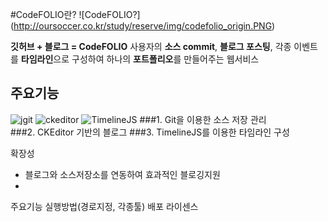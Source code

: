 #CodeFOLIO란?
![CodeFOLIO?] (http://oursoccer.co.kr/study/reserve/img/codefolio_origin.PNG)

**깃허브 + 블로그 = CodeFOLIO**
사용자의 **소스 commit**, **블로그 포스팅**, 각종 이벤트를 **타임라인**으로 구성하여
하나의 **포트폴리오**를 만들어주는 웹서비스

## 주요기능

![jgit](https://git-scm.com/images/logo@2x.png)  ![ckeditor](http://a.cksource.com/e/1/img/logo-ckeditor-h100.png)  ![TimelineJS](http://onmedia.dw-akademie.com/english/files/TimelineJS-logo-300x96.jpg)
###1. Git을 이용한 소스 저장 관리     
###2. CKEditor 기반의 블로그 
###3. TimelineJS를 이용한 타임라인 구성




확장성
- 블로그와 소스저장소를 연동하여 효과적인 블로깅지원
- 

주요기능
실행방법(경로지정, 각종툴)
배포 라이센스
